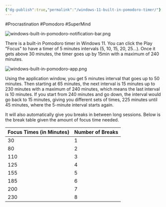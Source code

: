 ```yaml
---
{"dg-publish":true,"permalink":"/windows-11-built-in-pomodoro-timer/"}
---
```


#Procrastination #Pomodoro #SuperMind 

![windows-built-in-pomodoro-notification-bar.png](/img/user/windows-built-in-pomodoro-notification-bar.png)

There is a built-in Pomodoro timer in Windows 11. You can click the Play "Focus" to have a timer of 5 minutes intervals (5, 10, 15, 20, 25...). Once it gets above 30 minutes, the timer goes up by 15min with a maximum of 240 minutes.

![windows-built-in-pomodoro-app.png](/img/user/windows-built-in-pomodoro-app.png)

Using the application window, you get 5 minutes interval that goes up to 50 minutes. Then starting at 65 minutes, the next interval is 15 minutes up to 230 minutes with a maximum of 240 minutes, which means the last interval is 10 minutes. If you start from 240 minutes and go down, the interval would go back to 15 minutes, giving you different sets of times, 225 minutes until 45 minutes, where the 5-minute interval starts again.

It will also automatically give you breaks in between long sessions. Below is the break table given the amount of focus time needed.

|Focus Times (in Minutes)|Number of Breaks|
|-|-|
|30|1|
|80|2|
|110|3|
|125|4|
|155|5|
|185|6|
|200|7|
|230|8|